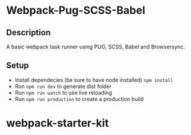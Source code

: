 # Webpack-Pug-SCSS-Babel

## Description
A basic webpack task runner using PUG, SCSS, Babel and Browsersync.

## Setup 
- Install dependecies (be sure to have node installed) `npm install` 
- Run `npm run dev` to generate dist folder
- Run `npm run watch` to use live reloading 
- Run `npm run production` to create a production build
# webpack-starter-kit
